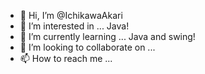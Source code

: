 - 👋 Hi, I’m @IchikawaAkari
- 👀 I’m interested in ... Java!
- 🌱 I’m currently learning ... Java and swing!
- 💞️ I’m looking to collaborate on ...
- 📫 How to reach me ...

<!---
IchikawaAkari/IchikawaAkari is a ✨ special ✨ repository because its `README.md` (this file) appears on your GitHub profile.
You can click the Preview link to take a look at your changes.
--->
